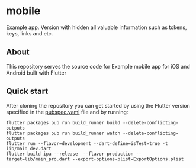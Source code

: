 # mobile

Example app.
Version with hidden all valuable information such as tokens, keys, links and etc.

## About

This repository serves the source code for Example mobile app for iOS and Android built with Flutter

## Quick start

After cloning the repository you can get started by using the Flutter version specified in
the [pubspec.yaml](pubspec.yaml) file and by running:

```
flutter packages pub run build_runner build --delete-conflicting-outputs
flutter packages pub run build_runner watch --delete-conflicting-outputs
flutter run --flavor=development --dart-define=isTest=true -t lib/main_dev.dart
flutter build ipa --release  --flavor production --target=lib/main_pro.dart --export-options-plist=ExportOptions.plist
```


